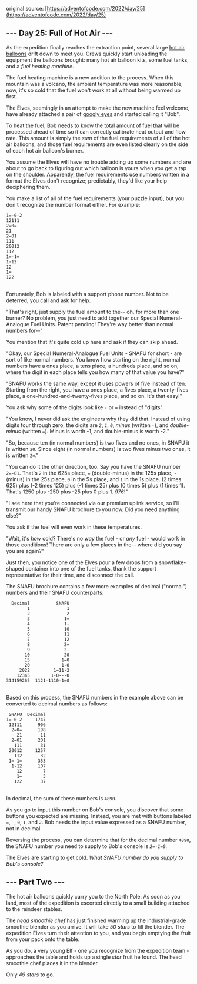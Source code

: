 original source: [https://adventofcode.com/2022/day/25](https://adventofcode.com/2022/day/25)
## --- Day 25: Full of Hot Air ---
As the expedition finally reaches the extraction point, several large [hot air balloons](https://en.wikipedia.org/wiki/Hot_air_balloon) drift down to meet you. Crews quickly start unloading the equipment the balloons brought: many hot air balloon kits, some fuel tanks, and a <em>fuel heating machine</em>.

The fuel heating machine is a new addition to the process. When this mountain was a volcano, the ambient temperature was more reasonable; now, it's so cold that the fuel won't work at all without being warmed up first.

The Elves, seemingly in an attempt to make the new machine feel welcome, have already attached a pair of [googly eyes](https://en.wikipedia.org/wiki/Googly_eyes) and started calling it "Bob".

To heat the fuel, Bob needs to know the total amount of fuel that will be processed ahead of time so it can correctly calibrate heat output and flow rate. This amount is simply the <em>sum</em> of the fuel requirements of all of the hot air balloons, and those fuel requirements are even listed clearly on the side of each hot air balloon's burner.

You assume the Elves will have no trouble adding up some numbers and are about to go back to figuring out which balloon is yours when you get a tap on the shoulder. Apparently, the fuel requirements use numbers written in a format the Elves don't recognize; predictably, they'd like your help deciphering them.

You make a list of all of the fuel requirements (your puzzle input), but you don't recognize the number format either. For example:

<pre>
<code>1=-0-2
12111
2=0=
21
2=01
111
20012
112
1=-1=
1-12
12
1=
122
</code>
</pre>

Fortunately, Bob is labeled with a support phone number. Not to be deterred, you call and ask for help.

"That's right, just supply the fuel amount to the-- oh, for more than one burner? No problem, you just need to add together our Special Numeral-Analogue Fuel Units. Patent pending! They're way better than normal numbers for--"

You mention that it's quite cold up here and ask if they can skip ahead.

"Okay, our Special Numeral-Analogue Fuel Units - SNAFU for short - are sort of like normal numbers. You know how starting on the right, normal numbers have a ones place, a tens place, a hundreds place, and so on, where the digit in each place tells you how many of that value you have?"

"SNAFU works the same way, except it uses powers of five instead of ten. Starting from the right, you have a ones place, a fives place, a twenty-fives place, a one-hundred-and-twenty-fives place, and so on. It's that easy!"

You ask why some of the digits look like <code>-</code> or <code>=</code> instead of "digits".

"You know, I never did ask the engineers why they did that. Instead of using digits four through zero, the digits are <code><em>2</em></code>, <code><em>1</em></code>, <code><em>0</em></code>, <em>minus</em> (written <code>-</code>), and <em>double-minus</em> (written <code>=</code>). Minus is worth -1, and double-minus is worth -2."

"So, because ten (in normal numbers) is two fives and no ones, in SNAFU it is written <code>20</code>. Since eight (in normal numbers) is two fives minus two ones, it is written <code>2=</code>."

"You can do it the other direction, too. Say you have the SNAFU number <code>2=-01</code>. That's <code>2</code> in the 625s place, <code>=</code> (double-minus) in the 125s place, <code>-</code> (minus) in the 25s place, <code>0</code> in the 5s place, and <code>1</code> in the 1s place. (2 times 625) plus (-2 times 125) plus (-1 times 25) plus (0 times 5) plus (1 times 1). That's 1250 plus -250 plus -25 plus 0 plus 1. <em>976</em>!"

"I see here that you're connected via our premium uplink service, so I'll transmit our handy SNAFU brochure to you now. Did you need anything else?"

You ask if the fuel will even work in these temperatures.

"Wait, it's <em>how</em> cold? There's no <em>way</em> the fuel - or <em>any</em> fuel - would work in those conditions! There are only a few places in the-- where did you say you are again?"

Just then, you notice one of the Elves pour a few drops from a snowflake-shaped container into one of the fuel tanks, thank the support representative for their time, and disconnect the call.

The SNAFU brochure contains a few more examples of decimal ("normal") numbers and their SNAFU counterparts:

<pre>
<code>  Decimal          SNAFU
        1              1
        2              2
        3             1=
        4             1-
        5             10
        6             11
        7             12
        8             2=
        9             2-
       10             20
       15            1=0
       20            1-0
     2022         1=11-2
    12345        1-0---0
314159265  1121-1110-1=0
</code>
</pre>

Based on this process, the SNAFU numbers in the example above can be converted to decimal numbers as follows:

<pre>
<code> SNAFU  Decimal
1=-0-2     1747
 12111      906
  2=0=      198
    21       11
  2=01      201
   111       31
 20012     1257
   112       32
 1=-1=      353
  1-12      107
    12        7
    1=        3
   122       37
</code>
</pre>

In decimal, the sum of these numbers is <code>4890</code>.

As you go to input this number on Bob's console, you discover that some buttons you expected are missing. Instead, you are met with buttons labeled <code>=</code>, <code>-</code>, <code>0</code>, <code>1</code>, and <code>2</code>. Bob needs the input value expressed as a SNAFU number, not in decimal.

Reversing the process, you can determine that for the decimal number <code>4890</code>, the SNAFU number you need to supply to Bob's console is <code><em>2=-1=0</em></code>.

The Elves are starting to get cold. <em>What SNAFU number do you supply to Bob's console?</em>


## --- Part Two ---
The hot air balloons quickly carry you to the North Pole. As soon as you land, most of the expedition is escorted directly to a small building attached to the reindeer stables.

The <em>head smoothie chef</em> has just finished warming up the industrial-grade smoothie blender as you arrive. It will take <em>50 stars</em> to fill the blender. The expedition Elves turn their attention to you, and you begin emptying the fruit from your pack onto the table.

As you do, a very young Elf - one you recognize from the expedition team - approaches the table and holds up a single <em>star</em> fruit he found. The head smoothie chef places it in the blender.

Only <em>49 stars</em> to go.


